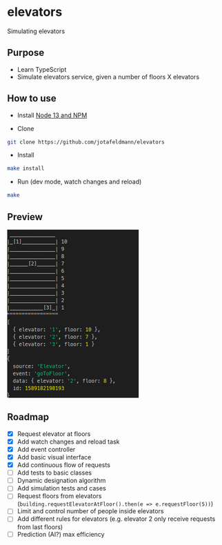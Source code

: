 # elevators
Simulating elevators

## Purpose

- Learn TypeScript
- Simulate elevators service, given a number of floors X elevators

## How to use

- Install [Node 13 and NPM](https://nodejs.org/en/download/)

- Clone
```bash
git clone https://github.com/jotafeldmann/elevators
```

- Install
```bash
make install
```

- Run (dev mode, watch changes and reload)
```bash
make
```

## Preview

![Preview](docs/preview.png)

## Roadmap

- [x] Request elevator at floors
- [x] Add watch changes and reload task
- [x] Add event controller
- [x] Add basic visual interface
- [x] Add continuous flow of requests
- [ ] Add tests to basic classes
- [ ] Dynamic designation algorithm
- [ ] Add simulation tests and cases
- [ ] Request floors from elevators (`building.requestElevatorAtFloor().then(e => e.requestFloor(5))`)
- [ ] Limit and control number of people inside elevators
- [ ] Add different rules for elevators (e.g. elevator 2 only receive requests from last floors)
- [ ] Prediction (AI?) max efficiency
